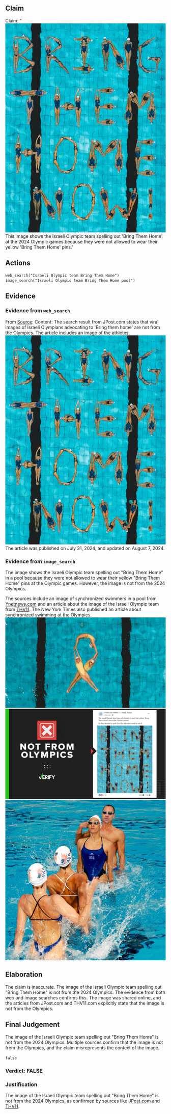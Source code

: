 ## Claim
Claim: "![image 14](media/16.jpg) This image shows the Israeli Olympic team spelling out 'Bring Them Home' at the 2024 Olympic games because they were not allowed to wear their yellow 'Bring Them Home' pins."

## Actions
```
web_search("Israeli Olympic team Bring Them Home")
image_search("Israeli Olympic team Bring Them Home pool")
```

## Evidence
### Evidence from `web_search`
From [Source](https://www.jpost.com/diaspora/article-812636): 
Content: The search result from JPost.com states that viral images of Israeli Olympians advocating to 'Bring them home' are not from the Olympics. The article includes an image of the athletes. ![image 14](media/16.jpg) The article was published on July 31, 2024, and updated on August 7, 2024.


### Evidence from `image_search`
The image shows the Israeli Olympic team spelling out "Bring Them Home" in a pool because they were not allowed to wear their yellow "Bring Them Home" pins at the Olympic games. However, the image is not from the 2024 Olympics.

The sources include an image of synchronized swimmers in a pool from [Ynetnews.com](https://www.ynetnews.com/culture/article/skmg5e5ma) and an article about the image of the Israeli Olympic team from [THV11](https://www.thv11.com/article/news/verify/olympics-verify/image-israeli-swimmers-bring-them-home-not-from-paris-2024-olympics/536-5f25fcff-c857-495b-8eba-3d6c5fb46ce9). The New York Times also published an article about synchronized swimming at the Olympics. ![image 5919](media/2025-08-29_19-33-1756495996-064484.jpg) ![image 5920](media/2025-08-29_19-33-1756495996-610559.jpg) ![image 5921](media/2025-08-29_19-33-1756495996-987880.jpg)


## Elaboration
The claim is inaccurate. The image of the Israeli Olympic team spelling out "Bring Them Home" is not from the 2024 Olympics. The evidence from both web and image searches confirms this. The image was shared online, and the articles from JPost.com and THV11.com explicitly state that the image is not from the Olympics.


## Final Judgement
The image of the Israeli Olympic team spelling out "Bring Them Home" is not from the 2024 Olympics. Multiple sources confirm that the image is not from the Olympics, and the claim misrepresents the context of the image.

`false`

### Verdict: FALSE

### Justification
The image of the Israeli Olympic team spelling out "Bring Them Home" is not from the 2024 Olympics, as confirmed by sources like [JPost.com](https://www.jpost.com/diaspora/article-812636) and [THV11](https://www.thv11.com/article/news/verify/olympics-verify/image-israeli-swimmers-bring-them-home-not-from-paris-2024-olympics/536-5f25fcff-c857-495b-8eba-3d6c5fb46ce9).

